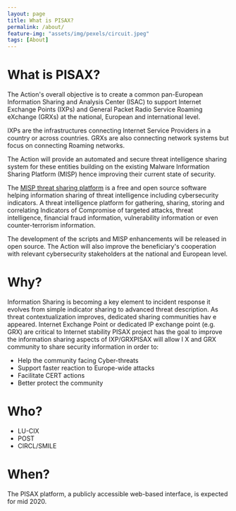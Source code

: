 ```yaml
---
layout: page
title: What is PISAX?
permalink: /about/
feature-img: "assets/img/pexels/circuit.jpeg"
tags: [About]
---
```


# What is PISAX?

The Action's overall objective is to create a common pan-European Information Sharing and Analysis Center (ISAC) to support Internet Exchange Points (IXPs) and General Packet Radio Service Roaming eXchange (GRXs) at the national, European and international level.


IXPs are the infrastructures connecting Internet Service Providers in a country or across countries. GRXs are also connecting network systems but focus on connecting Roaming networks.

The Action will provide an automated and secure threat intelligence sharing system for these entities building on the existing Malware Information Sharing Platform (MISP) hence improving their current state of security.

The [MISP threat sharing platform](https://www.misp-project.org/) is a free and open source software helping information sharing of threat intelligence including cybersecurity indicators. A threat intelligence platform for gathering, sharing, storing and correlating Indicators of Compromise of targeted attacks, threat intelligence, financial fraud information, vulnerability information or even counter-terrorism information.

The development of the scripts and MISP enhancements will be released in open source. The Action will also improve the beneficiary's cooperation with relevant cybersecurity stakeholders at the national and European level.

# Why?

Information Sharing is becoming a key element to incident response it evolves from simple indicator sharing to advanced threat description. As threat contextualization improves, dedicated sharing communities hav
e appeared. Internet Exchange Point or dedicated IP exchange point (e.g. GRX) are critical to Internet stability PISAX project has the goal to improve the information sharing aspects of IXP/GRXPISAX will allow I
X and GRX community to share security information in order to:

 - Help the community facing Cyber-threats
 - Support faster reaction to Europe-wide attacks
 - Facilitate CERT actions
 - Better protect the community

# Who?

 - LU-CIX
 - POST
 - CIRCL/SMILE

# When?

The PISAX platform, a publicly accessible web-based interface, is expected for mid 2020. 
